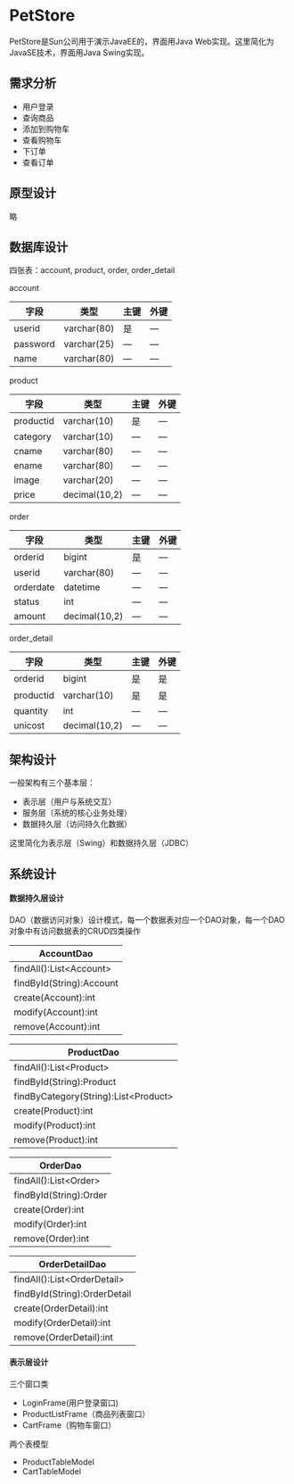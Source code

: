 # PetStore
PetStore是Sun公司用于演示JavaEE的，界面用Java Web实现。这里简化为JavaSE技术，界面用Java Swing实现。

## 需求分析
* 用户登录
* 查询商品
* 添加到购物车
* 查看购物车
* 下订单
* 查看订单

## 原型设计
略

## 数据库设计

四张表：account, product, order, order_detail

account

| 字段 | 类型 | 主键 | 外键 |
| ------ | ------ | ------ | ------ |
| userid | varchar(80) | 是 | — |
| password | varchar(25) | — | — |
| name | varchar(80) | — | — |

product

| 字段 | 类型 | 主键 | 外键 |
| ------ | ------ | ------ | ------ |
| productid | varchar(10) | 是 | — |
| category | varchar(10) | — | — |
| cname | varchar(80) | — | — |
| ename | varchar(80) | — | — |
| image | varchar(20) | — | — |
| price | decimal(10,2) | — | — |

order

| 字段 | 类型 | 主键 | 外键 |
| ------ | ------ | ------ | ------ |
| orderid | bigint | 是 | — |
| userid | varchar(80) | — | — |
| orderdate | datetime | — | — |
| status | int | — | — |
| amount | decimal(10,2) | — | — |

order_detail

| 字段 | 类型 | 主键 | 外键 |
| ------ | ------ | ------ | ------ |
| orderid | bigint | 是 | 是 |
| productid | varchar(10) | 是 | 是 |
| quantity | int | — | — |
| unicost | decimal(10,2) | — | — |

## 架构设计
一般架构有三个基本层：
* 表示层（用户与系统交互）
* 服务层（系统的核心业务处理）
* 数据持久层（访问持久化数据）

这里简化为表示层（Swing）和数据持久层（JDBC）

## 系统设计
#### 数据持久层设计
DAO（数据访问对象）设计模式，每一个数据表对应一个DAO对象，每一个DAO对象中有访问数据表的CRUD四类操作

| AccountDao | 
| ------ |
| findAll():List&lt;Account&gt; |
| findById(String):Account |
| create(Account):int |
| modify(Account):int |
| remove(Account):int |

| ProductDao | 
| ------ |
| findAll():List&lt;Product&gt; |
| findById(String):Product |
| findByCategory(String):List&lt;Product&gt; |
| create(Product):int |
| modify(Product):int |
| remove(Product):int |

| OrderDao | 
| ------ |
| findAll():List&lt;Order&gt; |
| findById(String):Order |
| create(Order):int |
| modify(Order):int |
| remove(Order):int |

| OrderDetailDao | 
| ------ |
| findAll():List&lt;OrderDetail&gt; |
| findById(String):OrderDetail |
| create(OrderDetail):int |
| modify(OrderDetail):int |
| remove(OrderDetail):int |

#### 表示层设计
三个窗口类
* LoginFrame(用户登录窗口)
* ProductListFrame（商品列表窗口）
* CartFrame（购物车窗口）

两个表模型
* ProductTableModel
* CartTableModel

